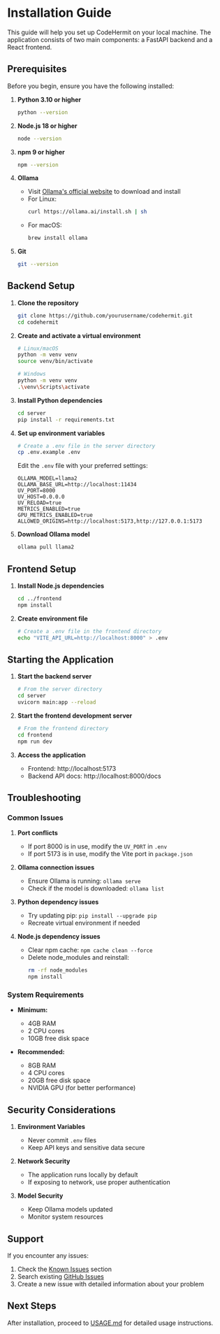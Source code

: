 # Installation Guide

This guide will help you set up CodeHermit on your local machine. The application consists of two main components: a FastAPI backend and a React frontend.

## Prerequisites

Before you begin, ensure you have the following installed:

1. **Python 3.10 or higher**
   ```bash
   python --version
   ```

2. **Node.js 18 or higher**
   ```bash
   node --version
   ```

3. **npm 9 or higher**
   ```bash
   npm --version
   ```

4. **Ollama**
   - Visit [Ollama's official website](https://ollama.ai) to download and install
   - For Linux:
     ```bash
     curl https://ollama.ai/install.sh | sh
     ```
   - For macOS:
     ```bash
     brew install ollama
     ```

5. **Git**
   ```bash
   git --version
   ```

## Backend Setup

1. **Clone the repository**
   ```bash
   git clone https://github.com/yourusername/codehermit.git
   cd codehermit
   ```

2. **Create and activate a virtual environment**
   ```bash
   # Linux/macOS
   python -m venv venv
   source venv/bin/activate

   # Windows
   python -m venv venv
   .\venv\Scripts\activate
   ```

3. **Install Python dependencies**
   ```bash
   cd server
   pip install -r requirements.txt
   ```

4. **Set up environment variables**
   ```bash
   # Create a .env file in the server directory
   cp .env.example .env
   ```
   
   Edit the `.env` file with your preferred settings:
   ```env
   OLLAMA_MODEL=llama2
   OLLAMA_BASE_URL=http://localhost:11434
   UV_PORT=8000
   UV_HOST=0.0.0.0
   UV_RELOAD=true
   METRICS_ENABLED=true
   GPU_METRICS_ENABLED=true
   ALLOWED_ORIGINS=http://localhost:5173,http://127.0.0.1:5173
   ```

5. **Download Ollama model**
   ```bash
   ollama pull llama2
   ```

## Frontend Setup

1. **Install Node.js dependencies**
   ```bash
   cd ../frontend
   npm install
   ```

2. **Create environment file**
   ```bash
   # Create a .env file in the frontend directory
   echo "VITE_API_URL=http://localhost:8000" > .env
   ```

## Starting the Application

1. **Start the backend server**
   ```bash
   # From the server directory
   cd server
   uvicorn main:app --reload
   ```

2. **Start the frontend development server**
   ```bash
   # From the frontend directory
   cd frontend
   npm run dev
   ```

3. **Access the application**
   - Frontend: http://localhost:5173
   - Backend API docs: http://localhost:8000/docs

## Troubleshooting

### Common Issues

1. **Port conflicts**
   - If port 8000 is in use, modify the `UV_PORT` in `.env`
   - If port 5173 is in use, modify the Vite port in `package.json`

2. **Ollama connection issues**
   - Ensure Ollama is running: `ollama serve`
   - Check if the model is downloaded: `ollama list`

3. **Python dependency issues**
   - Try updating pip: `pip install --upgrade pip`
   - Recreate virtual environment if needed

4. **Node.js dependency issues**
   - Clear npm cache: `npm cache clean --force`
   - Delete node_modules and reinstall: 
     ```bash
     rm -rf node_modules
     npm install
     ```

### System Requirements

- **Minimum:**
  - 4GB RAM
  - 2 CPU cores
  - 10GB free disk space

- **Recommended:**
  - 8GB RAM
  - 4 CPU cores
  - 20GB free disk space
  - NVIDIA GPU (for better performance)

## Security Considerations

1. **Environment Variables**
   - Never commit `.env` files
   - Keep API keys and sensitive data secure

2. **Network Security**
   - The application runs locally by default
   - If exposing to network, use proper authentication

3. **Model Security**
   - Keep Ollama models updated
   - Monitor system resources

## Support

If you encounter any issues:
1. Check the [Known Issues](#known-issues) section
2. Search existing [GitHub Issues](https://github.com/yourusername/codehermit/issues)
3. Create a new issue with detailed information about your problem

## Next Steps

After installation, proceed to [USAGE.md](USAGE.md) for detailed usage instructions. 